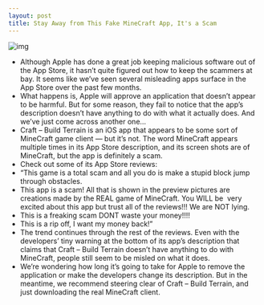 ```yaml
---
layout: post
title: Stay Away from This Fake MineCraft App, It's a Scam
---
```

![img](http://media.idownloadblog.com/wp-content/uploads/2011/12/mine-craft-scam.jpg)
* Although Apple has done a great job keeping malicious software out of the App Store, it hasn’t quite figured out how to keep the scammers at bay. It seems like we’ve seen several misleading apps surface in the App Store over the past few months.
* What happens is, Apple will approve an application that doesn’t appear to be harmful. But for some reason, they fail to notice that the app’s description doesn’t have anything to do with what it actually does. And we’ve just come across another one…
* Craft – Build Terrain is an iOS app that appears to be some sort of MineCraft game client — but it’s not. The word MineCraft appears multiple times in its App Store description, and its screen shots are of MineCraft, but the app is definitely a scam.
* Check out some of its App Store reviews:
* “This game is a total scam and all you do is make a stupid block jump through obstacles.
* This app is a scam! All that is shown in the preview pictures are creations made by the REAL game of MineCraft. You WILL be  very excited about this app but trust all of the reviews!!! We are NOT lying.
* This is a freaking scam DONT waste your money!!!!
* This is a rip off, I want my money back!”
* The trend continues through the rest of the reviews. Even with the developers’ tiny warning at the bottom of its app’s description that claims that Craft – Build Terrain doesn’t have anything to do with MineCraft, people still seem to be misled on what it does.
* We’re wondering how long it’s going to take for Apple to remove the application or make the developers change its description. But in the meantime, we recommend steering clear of Craft – Build Terrain, and just downloading the real MineCraft client.

